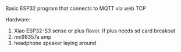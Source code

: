 Basic ESP32 program that connects to MQTT via web TCP

Hardware:
1. Xiao ESP32-S3 sense or plus flavor. If plus needs sd card breakout
2. mx98357a amp
3. headphone speaker laying around
